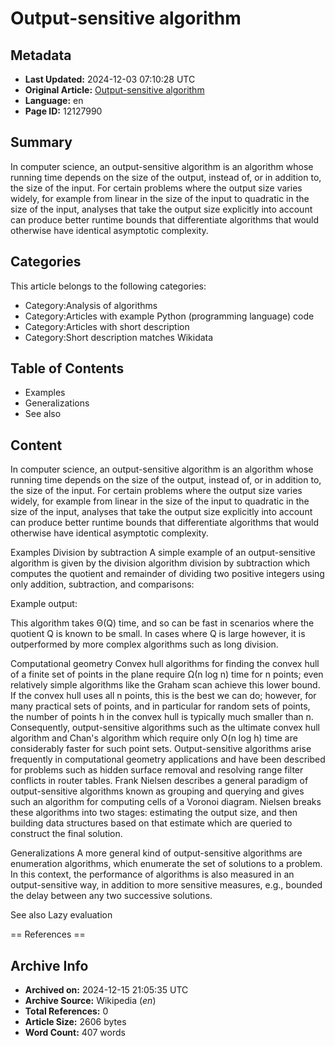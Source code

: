 # Output-sensitive algorithm

## Metadata
- **Last Updated:** 2024-12-03 07:10:28 UTC
- **Original Article:** [Output-sensitive algorithm](https://en.wikipedia.org/wiki/Output-sensitive_algorithm)
- **Language:** en
- **Page ID:** 12127990

## Summary
In computer science, an output-sensitive algorithm is an algorithm whose running time depends on the size of the output, instead of, or in addition to, the size of the input. For certain problems where the output size varies widely, for example from linear in the size of the input to quadratic in the size of the input, analyses that take the output size explicitly into account can produce better runtime bounds that differentiate algorithms that would otherwise have identical asymptotic complexity.

## Categories
This article belongs to the following categories:

- Category:Analysis of algorithms
- Category:Articles with example Python (programming language) code
- Category:Articles with short description
- Category:Short description matches Wikidata

## Table of Contents

- Examples
- Generalizations
- See also

## Content

In computer science, an output-sensitive algorithm is an algorithm whose running time depends on the size of the output, instead of, or in addition to, the size of the input. For certain problems where the output size varies widely, for example from linear in the size of the input to quadratic in the size of the input, analyses that take the output size explicitly into account can produce better runtime bounds that differentiate algorithms that would otherwise have identical asymptotic complexity.

Examples
Division by subtraction
A simple example of an output-sensitive algorithm is given by the division algorithm division by subtraction which computes the quotient and remainder of dividing two positive integers using only addition, subtraction, and comparisons:

Example output:

This algorithm takes Θ(Q) time, and so can be fast in scenarios where the quotient Q is known to be small. In cases where Q is large however, it is outperformed by more complex algorithms such as long division.

Computational geometry
Convex hull algorithms for finding the convex hull of a finite set of points in the plane require Ω(n log n) time for n points; even relatively simple algorithms like the Graham scan achieve this lower bound. If the convex hull uses all n points, this is the best we can do; however, for many practical sets of points, and in particular for random sets of points, the number of points h in the convex hull is typically much smaller than n. Consequently, output-sensitive algorithms such as the ultimate convex hull algorithm and Chan's algorithm which require only O(n log h) time are considerably faster for such point sets.
Output-sensitive algorithms arise frequently in computational geometry applications and have been described for problems such as hidden surface removal and resolving range filter conflicts in router tables.
Frank Nielsen describes a general paradigm of output-sensitive algorithms known as grouping and querying and gives such an algorithm for computing cells of a Voronoi diagram. Nielsen breaks these algorithms into two stages: estimating the output size, and then building data structures based on that estimate which are queried to construct the final solution.

Generalizations
A more general kind of output-sensitive algorithms are enumeration algorithms, which enumerate the set of solutions to a problem. In this context, the performance of algorithms is also measured in an output-sensitive way, in addition to more sensitive measures, e.g., bounded the delay between any two successive solutions.

See also
Lazy evaluation


== References ==

## Archive Info
- **Archived on:** 2024-12-15 21:05:35 UTC
- **Archive Source:** Wikipedia (_en_)
- **Total References:** 0
- **Article Size:** 2606 bytes
- **Word Count:** 407 words
